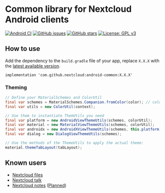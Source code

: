 # Common library for Nextcloud Android clients

[![Android CI](https://github.com/nextcloud/android-common/workflows/Assemble/badge.svg)](https://github.com/nextcloud/android-common/actions)
[![GitHub issues](https://img.shields.io/github/issues/nextcloud/android-common.svg)](https://github.com/nextcloud/android-common/issues)
[![GitHub stars](https://img.shields.io/github/stars/nextcloud/android-common.svg)](https://github.com/nextcloud/android-common/stargazers)
[![License: GPL v3](https://img.shields.io/badge/License-GPL%20v3-blue.svg)](https://www.gnu.org/licenses/gpl-3.0)

## How to use

Add the dependency to the `build.gradle` file of your app, replace `X.X.X` with the [latest available version](https://github.com/nextcloud/android-common/releases).

```
implementation 'com.github.nextcloud:android-common:X.X.X'
```

### Theming

```java
// Define your MaterialSchemes and ColorUtil
final var schemes = MaterialSchemes.Companion.fromColor(color); // color should be fetched from the server capabilities
final var utils = new ColorUtil(context);

// Use them to instantiate ThemUtils you need
final var platform = new AndroidViewThemeUtils(schemes, colorUtil);
final var material = new MaterialViewThemeUtils(schemes, colorUtil);
final var androidx = new AndroidXViewThemeUtils(schemes, this.platform);
final var dialog = new DialogViewThemeUtils(schemes);

// Use the methods of the ThemeUtils to apply the actual theme:
material.themeTabLayout(tabLayout);
```

## Known users

- [Nextcloud files](https://github.com/nextcloud/android)
- [Nextcloud talk](https://github.com/nextcloud/talk-android/)
- [Nextcloud notes](https://github.com/nextcloud/notes-android) ([Planned](https://github.com/nextcloud/notes-android/issues/1648#issuecomment-1403223962))